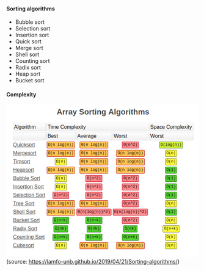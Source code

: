 #### Sorting algorithms

- Bubble sort
- Selection sort
- Insertion sort
- Quick sort
- Merge sort
- Shell sort
- Counting sort
- Radix sort
- Heap sort
- Bucket sort

#### Complexity

![complexity](../../asset/sort_complexity.png)
(source: https://lamfo-unb.github.io/2019/04/21/Sorting-algorithms/)

